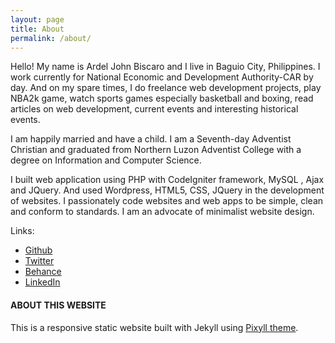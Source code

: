 ```yaml
---
layout: page
title: About
permalink: /about/
---
```

Hello! My name is Ardel John Biscaro and I live in Baguio City, Philippines. I work currently for National Economic and Development Authority-CAR by day. And on my spare times, I do freelance web development projects,  play NBA2k game,  watch sports games especially basketball and boxing, read articles on web development,  current events and interesting historical events. 

I am happily married and have a child. I am a Seventh-day Adventist Christian and graduated from Northern Luzon Adventist College with a degree on Information and Computer Science.

I built web application using PHP with CodeIgniter framework, MySQL , Ajax and JQuery.  And used Wordpress, HTML5, CSS, JQuery in the development of websites. I passionately code websites and web apps to be simple, clean and conform to standards.  I am an advocate of minimalist website design.

Links:

* [Github](https://github.com/ajbiscaro)
* [Twitter](https://twitter.com/ajbiscaro)
* [Behance](https://www.behance.net/ajbiscaro)
* [LinkedIn](ph.linkedin.com/in/ajbiscaro)

#### ABOUT THIS WEBSITE

This is a responsive static website built with Jekyll using [Pixyll theme](https://github.com/johnotander/pixyll).
